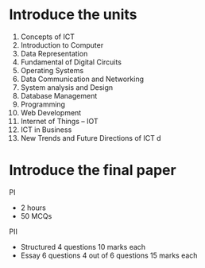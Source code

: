 # Introduce the units

1. Concepts of ICT
2. Introduction to Computer
3. Data Representation
4. Fundamental of Digital Circuits
5. Operating Systems
6. Data Communication and Networking
7. System analysis and Design
8. Database Management
9. Programming
10. Web Development
11. Internet of Things – IOT
12. ICT in Business
13. New Trends and Future Directions of ICT
    d

# Introduce the final paper

PI

- 2 hours
- 50 MCQs

PII

- Structured
  4 questions
  10 marks each
- Essay
  6 questions
  4 out of 6 questions
  15 marks each
